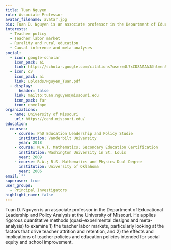 ```yaml
---
title: Tuan Nguyen
role: Associate Professor
avatar_filename: avatar.jpg
bio: Tuan D. Nguyen is an associate professor in the Department of Educational Leadership and Policy Analysis at the University of Missouri. 
interests:
  - Teacher policy
  - Teacher labor market
  - Rurality and rural education
  - Causal inference and meta-analyses
social:
  - icon: google-scholar
    icon_pack: ai
    link: https://scholar.google.com/citations?user=4L7xCD8AAAAJ&hl=en&oi=ao
  - icon: cv
    icon_pack: ai
    link: uploads/Nguyen_Tuan.pdf
  - display:
      header: false
    link: mailto:tuan.nguyen@missouri.edu
    icon_pack: far
    icon: envelope
organizations:
  - name: University of Missouri
    url: https://cehd.missouri.edu/ 
education:
  courses:
    - course: PhD Education Leadership and Policy Studie
      institution: Vanderbilt University
      year: 2018
    - course: M.A.T. Mathematics; Secondary Education Certification
      institution: Washington University in St. Louis
      year: 2009
    - course: B.A.; B.S. Mathematics and Physics Dual Degree
      institution: University of Oklahoma
      year: 2006
email: ""
superuser: true
user_groups:
  - Principal Investigators
highlight_name: false
---
```

Tuan D. Nguyen is an associate professor in the Department of Educational Leadership and Policy Analysis at the University of Missouri. He applies rigorous quantitative methods (quasi-experimental designs and meta-analysis) to examine 1) the teacher labor markets, particularly looking at the factors that drive teacher attrition and retention, and 2) the effects and implications of teacher policies and education policies intended for social equity and school improvement. 

